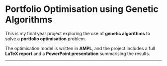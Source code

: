 # Portfolio Optimisation using Genetic Algorithms

This is my final year project exploring the use of **genetic algorithms** to solve a **portfolio optimisation** problem.

The optimisation model is written in **AMPL**, and the project includes a full **LaTeX report** and a **PowerPoint presentation** summarising the results.

---
